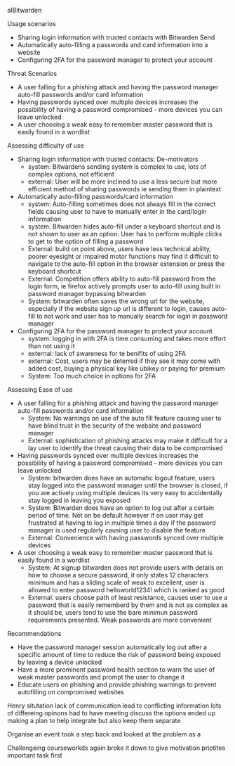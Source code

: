  alBitwarden

Usage scenarios
- Sharing login information with trusted contacts with Bitwarden Send
- Automatically auto-filling a passwords and card information into a website 
- Configuring 2FA for the password manager to protect your account

Threat Scenarios
- A user falling for a phishing attack and having the password manager auto-fill passwords and/or card information
- Having passwords synced over multiple devices increases the possibility of having a password compromised - more devices you can leave unlocked 
- A user choosing a weak easy to remember master password that is easily found in a wordlist


Assessing difficulty of use 
- Sharing login information with trusted contacts: De-motivators
	- system: Bitwardens sending system is complex to use, lots of complex options, not efficient 
	- external: User will be more inclined to use a less secure but more efficient method of sharing passwords ie sending them in plaintext
- Automatically auto-filling passwords/card information
	- system: Auto-filling sometimes does not always fill in the correct fields causing user to have to manually enter in the card/login information
	- system: Bitwarden hides auto-fill under a keyboard shortcut and is not shown to user as an option. User has to perform multiple clicks to get to the option of filling a password
	- External: build on point above, users have less technical ability, poorer eyesight or impaired motor functions may find it difficult to navigate to the auto-fill option in the browser extension or press the keyboard shortcut
	- External: Competition offers ability to auto-fill password from the login form, ie firefox actively prompts user to auto-fill using built in password manager bypassing bitwarden
	- System: bitwarden often saves the wrong url for the website, especially if the website sign up url is different to login, causes auto-fill to not work and user has to manually search for login in password manager
- Configuring 2FA for the password manager to protect your account
	- system: logging in with 2FA is time consuming and takes more effort than not using it
	- external: lack of awareness for te benifits of using 2FA
	- external: Cost, users may be deterred if they see it may come with added cost, buying a physical key like ubikey or paying for premium
	- System: Too much choice in options for 2FA

Assessing Ease of use
-  A user falling for a phishing attack and having the password manager auto-fill passwords and/or card information
	- System: No warnings on use of the auto fill feature causing user to have blind trust in the security of the website and password manager
	- External: sophistication of phishing attacks may make it difficult for a lay user to identify the threat causing their data to be compromised
- Having passwords synced over multiple devices increases the possibility of having a password compromised - more devices you can leave unlocked 
	- System: bitwarden does have an automatic logout feature, users stay logged into the password manager until the browser is closed, if you are actively using multiple devices its very easy to accidentally stay logged in leaving you exposed
	- System: Bitwarden does have an option to log out after a certain period of time. Not on be default however if on user may get frustrated at having to log in multiple times a day if the password manager is used regularly causing user to disable the feature
	- External: Convenience with having passwords synced over multiple devices
- A user choosing a weak easy to remember master password that is easily found in a wordlist
	- System: At signup bitwarden does not provide users with details on how to choose a secure password, it only states 12 characters minimum and has a sliding scale of weak to excellent, user is allowed to enter password helloworld1234! which is ranked as good
	- External: users choose path of least resistance, causes user to use a password that is easily rememberd by them and is not as complex as it should be, users tend to use the bare minimun password requirements presented. Weak passwords are more convenient 

Recommendations  
- Have the password manager session automatically log out after a specific amount of time to reduce the risk of password being exposed by leaving a device unlocked  
- Have a more prominent password health section to warn the user of weak master passwords and prompt the user to change it
- Educate users on phishing and provide phishing warnings to prevent autofilling on compromised websites


Henry situtation
lack of communication lead to conflicting information
lots of differeing opinons
had to have meeting
discuss the options
ended up making a plan to help integrate but also keep them separate

Organise an event
took a step back and looked at the problem as a 

Challengeing courseworkds
again broke it down to give motivation
priotites important task first